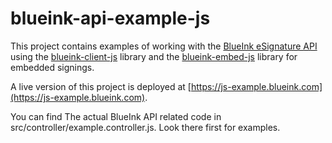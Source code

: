 # blueink-api-example-js

This project contains examples of working with the [BlueInk eSignature API](https://blueink.com/r/api) using 
the [blueink-client-js](https://github.com/blueinkhq/blueink-client-js) library and the 
[blueink-embed-js](https://github.com/blueinkhq/blueink-embed-js) library for embedded signings.

A live version of this project is deployed at [https://js-example.blueink.com](https://js-example.blueink.com).

You can find The actual BlueInk API related code in src/controller/example.controller.js. Look there first for examples.


